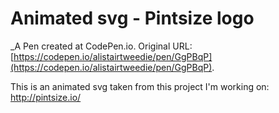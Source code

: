 # Animated svg - Pintsize logo
 _A Pen created at CodePen.io. Original URL: [https://codepen.io/alistairtweedie/pen/GgPBqP](https://codepen.io/alistairtweedie/pen/GgPBqP).

 This is an animated svg taken from this project I'm working on: http://pintsize.io/